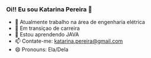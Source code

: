 ### Oi!! Eu sou Katarina Pereira 👋

- 🔭 Atualmente trabalho na área de engenharia elétrica
- 🚚 Em transiçao de carreira
- 🌱 Estou aprendendo JAVA
- 📫 Contate-me: katarina.pereira@gmail.com
- 😄 Pronouns: Ela/Dela
